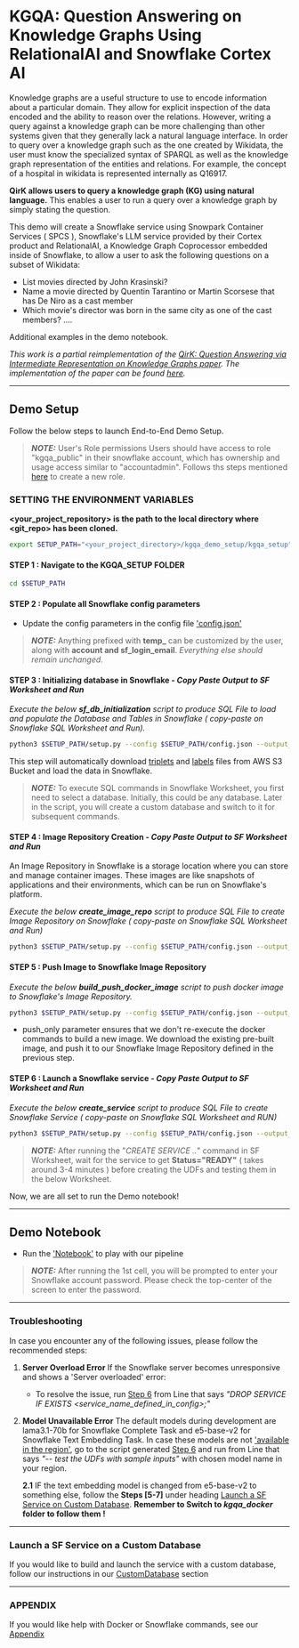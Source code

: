 # KGQA: Question Answering on Knowledge Graphs Using RelationalAI and Snowflake Cortex AI

Knowledge graphs are a useful structure to use to encode information about a particular domain. They allow for explicit inspection of the data encoded and the ability to reason over the relations. However, writing a query against a knowledge graph can be more challenging than other systems given that they generally lack a natural language interface. In order to query over a knowledge graph such as the one created by Wikidata, the user must know the specialized syntax of SPARQL as well as the knowledge graph representation of the entities and relations. For example, the concept of a hospital in wikidata is represented internally as Q16917.

**QirK allows users to query a knowledge graph (KG) using natural language.** This enables a user to run a query over a knowledge graph by simply stating the question.

This demo will create a Snowflake service using Snowpark Container Services ( SPCS ), Snowflake's LLM service provided by their Cortex product and RelationalAI, a Knowledge Graph Coprocessor embedded inside of Snowflake, to allow a user to ask the following questions on a subset of Wikidata:

- List movies directed by John Krasinski?
- Name a movie directed by Quentin Tarantino or Martin Scorsese that has De Niro as a cast member
- Which movie's director was born in the same city as one of the cast members?
....

Additional examples in the demo notebook.

*This work is a partial reimplementation of the [QirK: Question Answering via Intermediate Representation on Knowledge Graphs paper](https://arxiv.org/abs/2408.07494). The implementation of the paper can be found [here]('https://github.com/jlscheerer/kgqa/tree/main').*

----------

## Demo Setup

Follow the below steps to launch End-to-End Demo Setup.


> **_NOTE:_** User's Role permissions 
> Users should have access to role "kgqa_public" in their snowflake account, which has ownership and usage access similar to "accountadmin". Follows ths steps mentioned [here](https://docs.snowflake.com/en/user-guide/security-access-control-configure#create-a-role) to create a new role. 
 
### SETTING THE ENVIRONMENT VARIABLES

**<your_project_repository> is the path to the local directory where <git_repo> has been cloned.**


```sh
export SETUP_PATH="<your_project_directory>/kgqa_demo_setup/kgqa_setup"
```


#### STEP 1 : Navigate to the KGQA_SETUP FOLDER
```sh
cd $SETUP_PATH
```

#### STEP 2 : Populate all Snowflake config parameters 

- Update the config parameters in the config file ['config.json'](./kgqa_demo_setup/kgqa_setup/config.json)
> **_NOTE:_** Anything prefixed with **temp_** can be customized by the user, along with **account and sf_login_email**. *Everything else should remain unchanged*.

#### STEP 3 : Initializing database in Snowflake - *Copy Paste Output to SF Worksheet and Run*

*Execute the below **sf_db_initialization** script to produce SQL File to load and populate the Database and Tables in Snowflake ( copy-paste on Snowflake SQL Worksheet and Run).*

```sh
python3 $SETUP_PATH/setup.py --config $SETUP_PATH/config.json --output_dir $SETUP_PATH/ sf_db_initialization
```

This step will automatically download [triplets](https://kgqa-wikidata.s3.us-east-2.amazonaws.com/wiki_sample_snapshot/claims.csv) and [labels](https://kgqa-wikidata.s3.us-east-2.amazonaws.com/wiki_sample_snapshot/labels.csv) files from AWS S3 Bucket and load the data in Snowflake.

> **_NOTE:_** To execute SQL commands in Snowflake Worksheet, you first need to select a database. Initially, this could be any database. Later in the script, you will create a custom database and switch to it for subsequent commands.

#### STEP 4 : Image Repository Creation - *Copy Paste Output to SF Worksheet and Run*

An Image Repository in Snowflake is a storage location where you can store and manage container images. These images are like snapshots of applications and their environments, which can be run on Snowflake's platform.

*Execute the below **create_image_repo** script to produce SQL File to create Image Repository on Snowflake ( copy-paste on Snowflake SQL Worksheet and Run)*

```sh
python3 $SETUP_PATH/setup.py --config $SETUP_PATH/config.json --output_dir $SETUP_PATH/ create_image_repo
```

#### STEP 5 : Push Image to Snowflake Image Repository

*Execute the below **build_push_docker_image** script to push docker image to Snowflake's Image Repository.*

```sh
python3 $SETUP_PATH/setup.py --config $SETUP_PATH/config.json --output_dir $SETUP_PATH/ build_push_docker_image --option push_only=True
```

- push_only parameter ensures that we don't re-execute the docker commands to build a new image. We download the existing pre-built image, and push it to our Snowflake Image Repository defined in the previous step. 


#### STEP 6 : Launch a Snowflake service - *Copy Paste Output to SF Worksheet and Run*

*Execute the below **create_service** script to produce SQL File to create Snowflake Service ( copy-paste on Snowflake SQL Worksheet and RUN)*

```sh
python3 $SETUP_PATH/setup.py --config $SETUP_PATH/config.json --output_dir $SETUP_PATH/ create_service
```
> **_NOTE:_** After running the "*CREATE SERVICE ..*" command in SF Worksheet, wait for the service to get **Status="READY"** ( takes around 3-4 minutes ) before creating the UDFs and testing them in the below Worksheet. 


Now, we are all set to run the Demo notebook!

------------------------------------------------------------------


## Demo Notebook 

- Run the ['Notebook'](./kgqa_demo_setup/kgqa_demo_nb/kgqa_demo.ipynb) to play with our pipeline

> **_NOTE:_** After running the 1st cell, you will be prompted to enter your Snowflake account password. Please check the top-center of the screen to enter the password. 

------------------------------------------------------------------

### Troubleshooting

In case you encounter any of the following issues, please follow the recommended steps:

1. **Server Overload Error**
   If the Snowflake server becomes unresponsive and shows a 'Server overloaded' error:
   - To resolve the issue, run [Step 6](#step-6--launch-a-snowflake-service---copy-paste-output-to-sf-worksheet-and-run) from Line that says *"DROP SERVICE IF EXISTS <service_name_defined_in_config>;"*


2. **Model Unavailable Error**
    The default models during development are lama3.1-70b for Snowflake Complete Task and e5-base-v2 for Snowflake Text Embedding Task. In case these models are not ['available in the region'](https://docs.snowflake.com/en/user-guide/snowflake-cortex/llm-functions#availability), go to the script generated [Step 6](#step-6--launch-a-snowflake-service---copy-paste-output-to-sf-worksheet-and-run) and run from Line that says   *"-- test the UDFs with sample inputs"*  with chosen model name in your region.

    **2.1** IF the text embedding model is changed from e5-base-v2 to something else, follow the **Steps [5-7]** under heading [Launch a SF Service on Custom Database](#launch-a-sf-service-on-a-custom-database). **Remember to  Switch to *kgqa_docker* folder to follow them !**

------------------------------------------------------------------


### Launch a SF Service on a Custom Database

If you would like to build and launch the service with a custom database, follow our instructions in our [CustomDatabase](CustomDatabase.md) section

------------------------------------------------------------------

### APPENDIX

If you would like help with Docker or Snowflake commands, see our [Appendix](Appendix.md)
